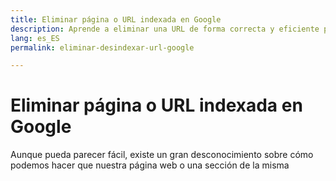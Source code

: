 ```yaml
---
title: Eliminar página o URL indexada en Google
description: Aprende a eliminar una URL de forma correcta y eficiente para que no vuelva a aparecer en Google
lang: es_ES
permalink: eliminar-desindexar-url-google

---
```


# Eliminar página o URL indexada en Google

Aunque pueda parecer fácil, existe un gran desconocimiento sobre cómo podemos hacer que nuestra página web o una sección de la misma
<!--stackedit_data:
eyJoaXN0b3J5IjpbLTEzNDM2OTA2ODRdfQ==
-->